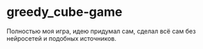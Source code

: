 # greedy_cube-game
Полностью моя игра, идею придумал сам, сделал всё сам без нейросетей и подобных источников. 

